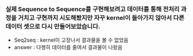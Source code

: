 ### 실제 Sequence to Sequence를 구현해보려고 데이터를 통해 전처리 과정을 거치고 구현까지 시도해봤지만 자꾸 kernel이 돌아가지 않아서 다른 데이터 셋으로 다시 만들어보았습니다.

- Seq2seq : kernel이 고장나서 결과물을 볼 수 없었음
- answer : 다행히 데이터를 줄여서 결과물이 나왔음
